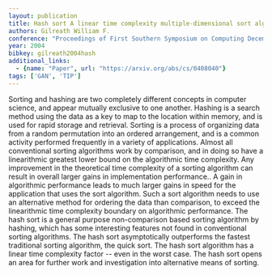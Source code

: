 ```yaml
---
layout: publication
title: Hash sort A linear time complexity multiple-dimensional sort algorithm
authors: Gilreath William F.
conference: "Proceedings of First Southern Symposium on Computing December"
year: 2004
bibkey: gilreath2004hash
additional_links:
  - {name: "Paper", url: "https://arxiv.org/abs/cs/0408040"}
tags: ['GAN', 'TIP']
---
```

Sorting and hashing are two completely different concepts in computer science, and appear mutually exclusive to one another. Hashing is a search method using the data as a key to map to the location within memory, and is used for rapid storage and retrieval. Sorting is a process of organizing data from a random permutation into an ordered arrangement, and is a common activity performed frequently in a variety of applications. Almost all conventional sorting algorithms work by comparison, and in doing so have a linearithmic greatest lower bound on the algorithmic time complexity. Any improvement in the theoretical time complexity of a sorting algorithm can result in overall larger gains in implementation performance.. A gain in algorithmic performance leads to much larger gains in speed for the application that uses the sort algorithm. Such a sort algorithm needs to use an alternative method for ordering the data than comparison, to exceed the linearithmic time complexity boundary on algorithmic performance. The hash sort is a general purpose non-comparison based sorting algorithm by hashing, which has some interesting features not found in conventional sorting algorithms. The hash sort asymptotically outperforms the fastest traditional sorting algorithm, the quick sort. The hash sort algorithm has a linear time complexity factor -- even in the worst case. The hash sort opens an area for further work and investigation into alternative means of sorting.
